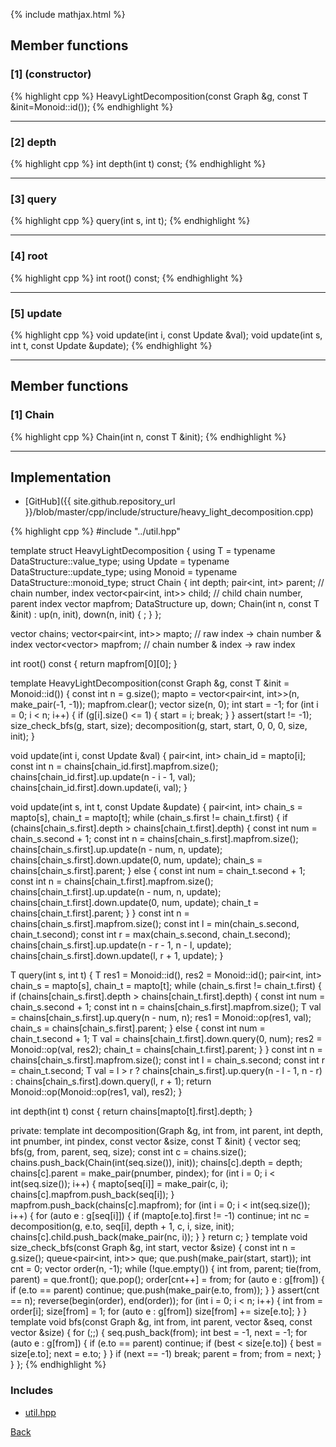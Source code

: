 {% include mathjax.html %}

## Member functions

### [1] (constructor)
{% highlight cpp %}
HeavyLightDecomposition(const Graph &g, const T &init=Monoid::id());
{% endhighlight %}


---------------------------------------

### [2] depth
{% highlight cpp %}
int depth(int t) const;
{% endhighlight %}


---------------------------------------

### [3] query
{% highlight cpp %}
query(int s, int t);
{% endhighlight %}


---------------------------------------

### [4] root
{% highlight cpp %}
int root() const;
{% endhighlight %}


---------------------------------------

### [5] update
{% highlight cpp %}
void update(int i, const Update &val);
void update(int s, int t, const Update &update);
{% endhighlight %}


---------------------------------------

## Member functions

### [1] Chain
{% highlight cpp %}
Chain(int n, const T &init);
{% endhighlight %}


---------------------------------------

## Implementation

- [GitHub]({{ site.github.repository_url }}/blob/master/cpp/include/structure/heavy_light_decomposition.cpp)

{% highlight cpp %}
#include "../util.hpp"

template <typename DataStructure> struct HeavyLightDecomposition {
  using T = typename DataStructure::value_type;
  using Update = typename DataStructure::update_type;
  using Monoid = typename DataStructure::monoid_type;
  struct Chain {
    int depth;
    pair<int, int> parent;        // chain number, index
    vector<pair<int, int>> child; // child chain number, parent index
    vector<int> mapfrom;
    DataStructure up, down;
    Chain(int n, const T &init) : up(n, init), down(n, init) { ; }
  };

  vector<Chain> chains;
  vector<pair<int, int>> mapto; // raw index -> chain number & index
  vector<vector<int>> mapfrom;  // chain number & index -> raw index

  int root() const { return mapfrom[0][0]; }

  template <typename Graph>
  HeavyLightDecomposition(const Graph &g, const T &init = Monoid::id()) {
    const int n = g.size();
    mapto = vector<pair<int, int>>(n, make_pair(-1, -1));
    mapfrom.clear();
    vector<int> size(n, 0);
    int start = -1;
    for (int i = 0; i < n; i++) {
      if (g[i].size() <= 1) {
        start = i;
        break;
      }
    }
    assert(start != -1);
    size_check_bfs(g, start, size);
    decomposition(g, start, start, 0, 0, 0, size, init);
  }

  void update(int i, const Update &val) {
    pair<int, int> chain_id = mapto[i];
    const int n = chains[chain_id.first].mapfrom.size();
    chains[chain_id.first].up.update(n - i - 1, val);
    chains[chain_id.first].down.update(i, val);
  }

  void update(int s, int t, const Update &update) {
    pair<int, int> chain_s = mapto[s], chain_t = mapto[t];
    while (chain_s.first != chain_t.first) {
      if (chains[chain_s.first].depth > chains[chain_t.first].depth) {
        const int num = chain_s.second + 1;
        const int n = chains[chain_s.first].mapfrom.size();
        chains[chain_s.first].up.update(n - num, n, update);
        chains[chain_s.first].down.update(0, num, update);
        chain_s = chains[chain_s.first].parent;
      } else {
        const int num = chain_t.second + 1;
        const int n = chains[chain_t.first].mapfrom.size();
        chains[chain_t.first].up.update(n - num, n, update);
        chains[chain_t.first].down.update(0, num, update);
        chain_t = chains[chain_t.first].parent;
      }
    }
    const int n = chains[chain_s.first].mapfrom.size();
    const int l = min(chain_s.second, chain_t.second);
    const int r = max(chain_s.second, chain_t.second);
    chains[chain_s.first].up.update(n - r - 1, n - l, update);
    chains[chain_s.first].down.update(l, r + 1, update);
  }

  T query(int s, int t) {
    T res1 = Monoid::id(), res2 = Monoid::id();
    pair<int, int> chain_s = mapto[s], chain_t = mapto[t];
    while (chain_s.first != chain_t.first) {
      if (chains[chain_s.first].depth > chains[chain_t.first].depth) {
        const int num = chain_s.second + 1;
        const int n = chains[chain_s.first].mapfrom.size();
        T val = chains[chain_s.first].up.query(n - num, n);
        res1 = Monoid::op(res1, val);
        chain_s = chains[chain_s.first].parent;
      } else {
        const int num = chain_t.second + 1;
        T val = chains[chain_t.first].down.query(0, num);
        res2 = Monoid::op(val, res2);
        chain_t = chains[chain_t.first].parent;
      }
    }
    const int n = chains[chain_s.first].mapfrom.size();
    const int l = chain_s.second;
    const int r = chain_t.second;
    T val = l > r ? chains[chain_s.first].up.query(n - l - 1, n - r)
                  : chains[chain_s.first].down.query(l, r + 1);
    return Monoid::op(Monoid::op(res1, val), res2);
  }

  int depth(int t) const { return chains[mapto[t].first].depth; }

private:
  template <typename Graph>
  int decomposition(Graph &g, int from, int parent, int depth, int pnumber,
                    int pindex, const vector<int> &size, const T &init) {
    vector<int> seq;
    bfs(g, from, parent, seq, size);
    const int c = chains.size();
    chains.push_back(Chain(int(seq.size()), init));
    chains[c].depth = depth;
    chains[c].parent = make_pair(pnumber, pindex);
    for (int i = 0; i < int(seq.size()); i++) {
      mapto[seq[i]] = make_pair(c, i);
      chains[c].mapfrom.push_back(seq[i]);
    }
    mapfrom.push_back(chains[c].mapfrom);
    for (int i = 0; i < int(seq.size()); i++) {
      for (auto e : g[seq[i]]) {
        if (mapto[e.to].first != -1)
          continue;
        int nc = decomposition(g, e.to, seq[i], depth + 1, c, i, size, init);
        chains[c].child.push_back(make_pair(nc, i));
      }
    }
    return c;
  }
  template <typename Graph>
  void size_check_bfs(const Graph &g, int start, vector<int> &size) {
    const int n = g.size();
    queue<pair<int, int>> que;
    que.push(make_pair(start, start));
    int cnt = 0;
    vector<int> order(n, -1);
    while (!que.empty()) {
      int from, parent;
      tie(from, parent) = que.front();
      que.pop();
      order[cnt++] = from;
      for (auto e : g[from]) {
        if (e.to == parent)
          continue;
        que.push(make_pair(e.to, from));
      }
    }
    assert(cnt == n);
    reverse(begin(order), end(order));
    for (int i = 0; i < n; i++) {
      int from = order[i];
      size[from] = 1;
      for (auto e : g[from])
        size[from] += size[e.to];
    }
  }
  template <typename Graph>
  void bfs(const Graph &g, int from, int parent, vector<int> &seq,
           const vector<int> &size) {
    for (;;) {
      seq.push_back(from);
      int best = -1, next = -1;
      for (auto e : g[from]) {
        if (e.to == parent)
          continue;
        if (best < size[e.to]) {
          best = size[e.to];
          next = e.to;
        }
      }
      if (next == -1)
        break;
      parent = from;
      from = next;
    }
  }
};
{% endhighlight %}

### Includes

- [util.hpp](../util)

[Back](../..)
